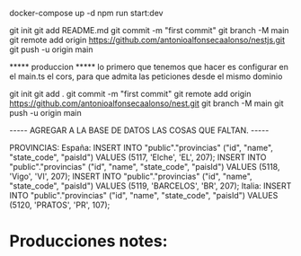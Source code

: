 docker-compose up -d
npm run start:dev

git init
git add README.md
git commit -m "first commit"
git branch -M main
git remote add origin https://github.com/antonioalfonsecaalonso/nestjs.git
git push -u origin main

***** produccion *****
lo primero que tenemos que hacer es configurar en el main.ts el cors, para que admita las peticiones desde el mismo dominio

git init
git add .
git commit -m "first commit"
git remote add origin https://github.com/antonioalfonsecaalonso/nest.git
git branch -M main
git push -u origin main


----- AGREGAR A LA BASE DE DATOS LAS COSAS QUE FALTAN. -----

PROVINCIAS:
    España:
        INSERT INTO "public"."provincias" ("id", "name", "state_code", "paisId") VALUES (5117, 'Elche', 'EL', 207);
        INSERT INTO "public"."provincias" ("id", "name", "state_code", "paisId") VALUES (5118, 'Vigo', 'VI', 207);
        INSERT INTO "public"."provincias" ("id", "name", "state_code", "paisId") VALUES (5119, 'BARCELOS', 'BR', 207);
    Italia:
        INSERT INTO "public"."provincias" ("id", "name", "state_code", "paisId") VALUES (5120, 'PRATOS', 'PR', 107);


# Producciones notes:

